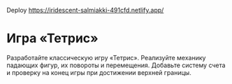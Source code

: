 Deploy https://iridescent-salmiakki-491cfd.netlify.app/  

# Игра «Тетрис»

Разработайте классическую игру «Тетрис». Реализуйте механику падающих фигур, их повороты и перемещения. Добавьте систему счета и проверку на конец игры при достижении верхней границы.
